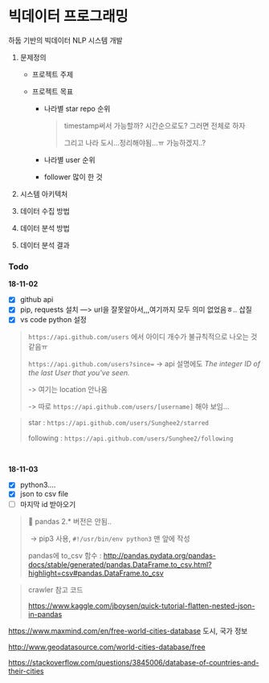 # 빅데이터 프로그래밍
하둡 기반의 빅데이터 NLP 시스템 개발

1. 문제정의

   - 프로젝트 주제

   - 프로젝트 목표

     - 나라별 star repo 순위

       > timestamp써서 가능할까? 시간순으로도? 그러면 전체로 하자
       >
       > 그리고 나라 도시…정리해야됨…ㅠ 가능하겠지..?

     - 나라별 user 순위

     - follower 많이 한 것 

2. 시스템 아키텍처
3. 데이터 수집 방법
4. 데이터 분석 방법
5. 데이터 분석 결과



### Todo

**18-11-02**

- [x] github api  
- [x] pip, requests 설치 —> url을 잘못알아서,,,여기까지 모두 의미 없었음ㅎ.. 삽질
- [x] vs code python 설정

> `https://api.github.com/users` 에서 아이디 개수가 불규칙적으로 나오는 것 같음ㅠ
>
> `https://api.github.com/users?since=` -> api 설명에도 *The integer ID of the last User that you've seen.*
>
> -> 여기는 location 안나옴
>
> -> 따로 `https://api.github.com/users/[username]` 해야 보임...

> star : `https://api.github.com/users/Sunghee2/starred`
>
> following : `https://api.github.com/users/Sunghee2/following` 

<br/>

**18-11-03**

- [x] python3....
- [x] json to csv file
- [ ] 마지막 id 받아오기 

> :bug: pandas 2.* 버전은 안됨.. 
>
> ​	-> pip3 사용, `#!/usr/bin/env python3` 맨 앞에 작성
>
> pandas에 to_csv 함수 : http://pandas.pydata.org/pandas-docs/stable/generated/pandas.DataFrame.to_csv.html?highlight=csv#pandas.DataFrame.to_csv

> crawler 참고 코드
>
> https://www.kaggle.com/jboysen/quick-tutorial-flatten-nested-json-in-pandas





https://www.maxmind.com/en/free-world-cities-database 도시, 국가 정보

http://www.geodatasource.com/world-cities-database/free

https://stackoverflow.com/questions/3845006/database-of-countries-and-their-cities